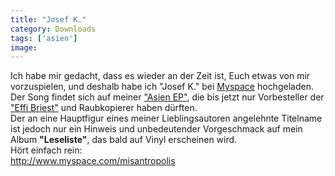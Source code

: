 ```yaml
---
title: "Josef K."
category: Downloads
tags: ['asien']
image: 
---
```


Ich habe mir gedacht, dass es wieder an der Zeit ist, Euch etwas von mir vorzuspielen, und deshalb habe ich "Josef K." bei [Myspace](http://www.myspace.com/misantropolis) hochgeladen. Der Song findet sich auf meiner ["Asien EP"](http://www.misantropolis.de/musik/asien/), die bis jetzt nur Vorbesteller der ["Effi Briest"](http://www.leavemusic.de/live/leavemusic/index.php?content=12&artikel_id=35&menu_left_kind=0) und Raubkopierer haben dürften.  
Der an eine Hauptfigur eines meiner Lieblingsautoren angelehnte Titelname ist jedoch nur ein Hinweis und unbedeutender Vorgeschmack auf mein Album **"Leseliste"**, das bald auf Vinyl erscheinen wird.  
Hört einfach rein:  
<http://www.myspace.com/misantropolis>